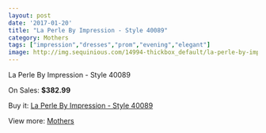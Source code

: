 ```yaml
---
layout: post
date: '2017-01-20'
title: "La Perle By Impression - Style 40089"
category: Mothers
tags: ["impression","dresses","prom","evening","elegant"]
image: http://img.sequinious.com/14994-thickbox_default/la-perle-by-impression-style-40089.jpg
---
```

La Perle By Impression - Style 40089

On Sales: **$382.99**
<a href="https://www.sequinious.com/mothers/7075-la-perle-by-impression-style-40089.html"><amp-img layout="responsive" width="600" height="600" src="//img.sequinious.com/14994-thickbox_default/la-perle-by-impression-style-40089.jpg" alt="La Perle By Impression - Style 40089 0" /></a>
<a href="https://www.sequinious.com/mothers/7075-la-perle-by-impression-style-40089.html"><amp-img layout="responsive" width="600" height="600" src="//img.sequinious.com/14995-thickbox_default/la-perle-by-impression-style-40089.jpg" alt="La Perle By Impression - Style 40089 1" /></a>

Buy it: [La Perle By Impression - Style 40089](https://www.sequinious.com/mothers/7075-la-perle-by-impression-style-40089.html "La Perle By Impression - Style 40089")

View more: [Mothers](https://www.sequinious.com/6-mothers "Mothers")